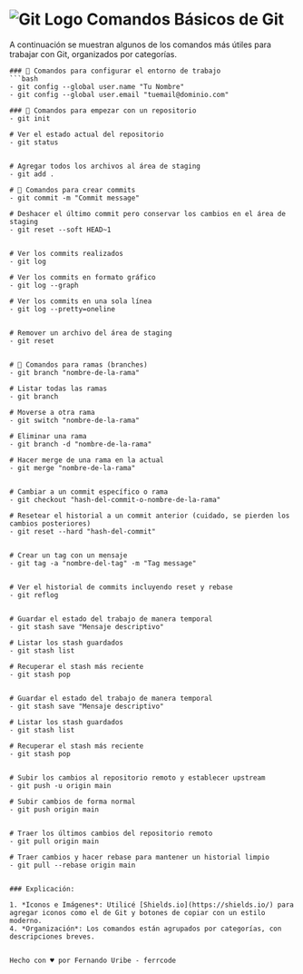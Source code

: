 # ![Git Logo](https://img.shields.io/badge/-Git-F05032?logo=git&logoColor=white) Comandos Básicos de Git

A continuación se muestran algunos de los comandos más útiles para trabajar con Git, organizados por categorías.
```
### 📁 Comandos para configurar el entorno de trabajo
```bash
- git config --global user.name "Tu Nombre"
- git config --global user.email "tuemail@dominio.com"

### 🏁 Comandos para empezar con un repositorio
- git init

# Ver el estado actual del repositorio
- git status


# Agregar todos los archivos al área de staging
- git add .

# 💬 Comandos para crear commits
- git commit -m "Commit message"

# Deshacer el último commit pero conservar los cambios en el área de staging
- git reset --soft HEAD~1


# Ver los commits realizados
- git log

# Ver los commits en formato gráfico
- git log --graph

# Ver los commits en una sola línea
- git log --pretty=oneline


# Remover un archivo del área de staging
- git reset


# 🔀 Comandos para ramas (branches)
- git branch "nombre-de-la-rama"

# Listar todas las ramas
- git branch

# Moverse a otra rama
- git switch "nombre-de-la-rama"

# Eliminar una rama
- git branch -d "nombre-de-la-rama"

# Hacer merge de una rama en la actual
- git merge "nombre-de-la-rama"


# Cambiar a un commit específico o rama
- git checkout "hash-del-commit-o-nombre-de-la-rama"

# Resetear el historial a un commit anterior (cuidado, se pierden los cambios posteriores)
- git reset --hard "hash-del-commit"


# Crear un tag con un mensaje
- git tag -a "nombre-del-tag" -m "Tag message"


# Ver el historial de commits incluyendo reset y rebase
- git reflog


# Guardar el estado del trabajo de manera temporal
- git stash save "Mensaje descriptivo"

# Listar los stash guardados
- git stash list

# Recuperar el stash más reciente
- git stash pop


# Guardar el estado del trabajo de manera temporal
- git stash save "Mensaje descriptivo"

# Listar los stash guardados
- git stash list

# Recuperar el stash más reciente
- git stash pop


# Subir los cambios al repositorio remoto y establecer upstream
- git push -u origin main

# Subir cambios de forma normal
- git push origin main


# Traer los últimos cambios del repositorio remoto
- git pull origin main

# Traer cambios y hacer rebase para mantener un historial limpio
- git pull --rebase origin main


### Explicación:

1. *Iconos e Imágenes*: Utilicé [Shields.io](https://shields.io/) para agregar iconos como el de Git y botones de copiar con un estilo moderno.
4. *Organización*: Los comandos están agrupados por categorías, con descripciones breves.


Hecho con ♥ por Fernando Uribe - ferrcode
